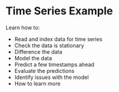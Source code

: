 # Time Series Example
Learn how to:
- Read and index data for time series
- Check the data is stationary
- Difference the data
- Model the data
- Predict a few timestamps ahead
- Evaluate the predictions
- Identify issues with the model
- How to learn more
